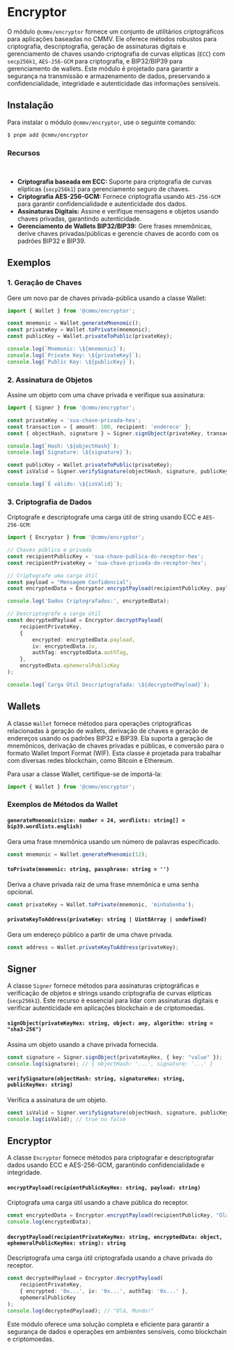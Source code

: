# Encryptor

O módulo ``@cmmv/encryptor`` fornece um conjunto de utilitários criptográficos para aplicações baseadas no CMMV. Ele oferece métodos robustos para criptografia, descriptografia, geração de assinaturas digitais e gerenciamento de chaves usando criptografia de curvas elípticas (``ECC``) com ``secp256k1``, ``AES-256-GCM`` para criptografia, e BIP32/BIP39 para gerenciamento de wallets. Este módulo é projetado para garantir a segurança na transmissão e armazenamento de dados, preservando a confidencialidade, integridade e autenticidade das informações sensíveis.

## Instalação

Para instalar o módulo ``@cmmv/encryptor``, use o seguinte comando:

```bash
$ pnpm add @cmmv/encryptor
```

### Recursos

<br/>

* **Criptografia baseada em ECC:** Suporte para criptografia de curvas elípticas (``secp256k1``) para gerenciamento seguro de chaves.
* **Criptografia AES-256-GCM:** Fornece criptografia usando ``AES-256-GCM`` para garantir confidencialidade e autenticidade dos dados.
* **Assinaturas Digitais:** Assine e verifique mensagens e objetos usando chaves privadas, garantindo autenticidade.
* **Gerenciamento de Wallets BIP32/BIP39:** Gere frases mnemônicas, derive chaves privadas/públicas e gerencie chaves de acordo com os padrões BIP32 e BIP39.

## Exemplos

### 1. Geração de Chaves

Gere um novo par de chaves privada-pública usando a classe Wallet:

```typescript
import { Wallet } from '@cmmv/encryptor';

const mnemonic = Wallet.generateMnenomic();
const privateKey = Wallet.toPrivate(mnemonic);
const publicKey = Wallet.privateToPublic(privateKey);

console.log(`Mnemonic: \${mnemonic}`);
console.log(`Private Key: \${privateKey}`);
console.log(`Public Key: \${publicKey}`);
```

### 2. Assinatura de Objetos

Assine um objeto com uma chave privada e verifique sua assinatura:

```typescript
import { Signer } from '@cmmv/encryptor';

const privateKey = 'sua-chave-privada-hex';
const transaction = { amount: 100, recipient: 'endereco' };
const { objectHash, signature } = Signer.signObject(privateKey, transaction);

console.log(`Hash: \${objectHash}`);
console.log(`Signature: \${signature}`);

const publicKey = Wallet.privateToPublic(privateKey);
const isValid = Signer.verifySignature(objectHash, signature, publicKey);

console.log(`É válido: \${isValid}`);
```

### 3. Criptografia de Dados

Criptografe e descriptografe uma carga útil de string usando ECC e ``AES-256-GCM``:

```typescript
import { Encryptor } from '@cmmv/encryptor';

// Chaves pública e privada
const recipientPublicKey = 'sua-chave-publica-do-receptor-hex';
const recipientPrivateKey = 'sua-chave-privada-do-receptor-hex';

// Criptografe uma carga útil
const payload = "Mensagem Confidencial";
const encryptedData = Encryptor.encryptPayload(recipientPublicKey, payload);

console.log('Dados Criptografados:', encryptedData);

// Descriptografe a carga útil
const decryptedPayload = Encryptor.decryptPayload(
    recipientPrivateKey,
    {
        encrypted: encryptedData.payload,
        iv: encryptedData.iv,
        authTag: encryptedData.authTag,
    },
    encryptedData.ephemeralPublicKey
);

console.log(`Carga Útil Descriptografada: \${decryptedPayload}`);
```

## Wallets

A classe ``Wallet`` fornece métodos para operações criptográficas relacionadas à geração de wallets, derivação de chaves e geração de endereços usando os padrões BIP32 e BIP39. Ela suporta a geração de mnemônicos, derivação de chaves privadas e públicas, e conversão para o formato Wallet Import Format (WIF). Esta classe é projetada para trabalhar com diversas redes blockchain, como Bitcoin e Ethereum.

Para usar a classe Wallet, certifique-se de importá-la:

```typescript
import { Wallet } from '@cmmv/encryptor';
```

### Exemplos de Métodos da Wallet

#### ``generateMnenomic(size: number = 24, wordlists: string[] = bip39.wordlists.english)``
Gera uma frase mnemônica usando um número de palavras especificado.

```typescript
const mnemonic = Wallet.generateMnenomic(12);
```

#### ``toPrivate(mnemonic: string, passphrase: string = '')``
Deriva a chave privada raiz de uma frase mnemônica e uma senha opcional.

```typescript
const privateKey = Wallet.toPrivate(mnemonic, 'minhaSenha');
```

#### ``privateKeyToAddress(privateKey: string | Uint8Array | undefined)``
Gera um endereço público a partir de uma chave privada.

```typescript
const address = Wallet.privateKeyToAddress(privateKey);
```

## Signer

A classe ``Signer`` fornece métodos para assinaturas criptográficas e verificação de objetos e strings usando criptografia de curvas elípticas (``secp256k1``). Este recurso é essencial para lidar com assinaturas digitais e verificar autenticidade em aplicações blockchain e de criptomoedas.

#### ``signObject(privateKeyHex: string, object: any, algorithm: string = "sha3-256")``
Assina um objeto usando a chave privada fornecida.

```typescript
const signature = Signer.signObject(privateKeyHex, { key: "value" });
console.log(signature); // { objectHash: '...', signature: '...' }
```

#### ``verifySignature(objectHash: string, signatureHex: string, publicKeyHex: string)``
Verifica a assinatura de um objeto.

```typescript
const isValid = Signer.verifySignature(objectHash, signature, publicKeyHex);
console.log(isValid); // true ou false
```

## Encryptor

A classe ``Encryptor`` fornece métodos para criptografar e descriptografar dados usando ECC e AES-256-GCM, garantindo confidencialidade e integridade.

#### ``encryptPayload(recipientPublicKeyHex: string, payload: string)``
Criptografa uma carga útil usando a chave pública do receptor.

```typescript
const encryptedData = Encryptor.encryptPayload(recipientPublicKey, "Olá, Mundo!");
console.log(encryptedData);
```

#### ``decryptPayload(recipientPrivateKeyHex: string, encryptedData: object, ephemeralPublicKeyHex: string): string``
Descriptografa uma carga útil criptografada usando a chave privada do receptor.

```typescript
const decryptedPayload = Encryptor.decryptPayload(
    recipientPrivateKey,
    { encrypted: '0x...', iv: '0x...', authTag: '0x...' },
    ephemeralPublicKey
);
console.log(decryptedPayload); // "Olá, Mundo!"
```

Este módulo oferece uma solução completa e eficiente para garantir a segurança de dados e operações em ambientes sensíveis, como blockchain e criptomoedas.
